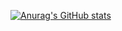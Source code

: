 [![Anurag's GitHub stats](https://github-readme-stats.vercel.app/api?username=Sir-Rumeh)](https://github.com/Sir-Rumeh/github-readme-stats)
